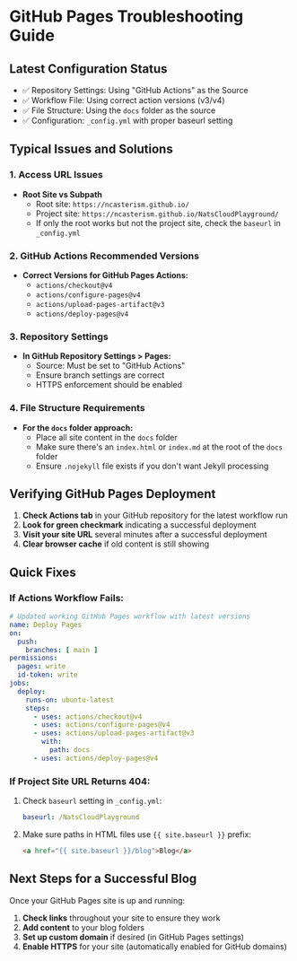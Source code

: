 # GitHub Pages Troubleshooting Guide

## Latest Configuration Status

- ✅ Repository Settings: Using "GitHub Actions" as the Source
- ✅ Workflow File: Using correct action versions (v3/v4)
- ✅ File Structure: Using the `docs` folder as the source
- ✅ Configuration: `_config.yml` with proper baseurl setting

## Typical Issues and Solutions

### 1. Access URL Issues

- **Root Site vs Subpath**
  - Root site: `https://ncasterism.github.io/` 
  - Project site: `https://ncasterism.github.io/NatsCloudPlayground/`
  - If only the root works but not the project site, check the `baseurl` in `_config.yml`

### 2. GitHub Actions Recommended Versions

- **Correct Versions for GitHub Pages Actions:**
  - `actions/checkout@v4`
  - `actions/configure-pages@v4`
  - `actions/upload-pages-artifact@v3`
  - `actions/deploy-pages@v4`

### 3. Repository Settings

- **In GitHub Repository Settings > Pages:**
  - Source: Must be set to "GitHub Actions"
  - Ensure branch settings are correct
  - HTTPS enforcement should be enabled

### 4. File Structure Requirements

- **For the `docs` folder approach:**
  - Place all site content in the `docs` folder
  - Make sure there's an `index.html` or `index.md` at the root of the `docs` folder
  - Ensure `.nojekyll` file exists if you don't want Jekyll processing

## Verifying GitHub Pages Deployment

1. **Check Actions tab** in your GitHub repository for the latest workflow run
2. **Look for green checkmark** indicating a successful deployment
3. **Visit your site URL** several minutes after a successful deployment
4. **Clear browser cache** if old content is still showing

## Quick Fixes

### If Actions Workflow Fails:

```yaml
# Updated working GitHub Pages workflow with latest versions
name: Deploy Pages
on:
  push:
    branches: [ main ]
permissions:
  pages: write
  id-token: write
jobs:
  deploy:
    runs-on: ubuntu-latest
    steps:
      - uses: actions/checkout@v4
      - uses: actions/configure-pages@v4
      - uses: actions/upload-pages-artifact@v3
        with:
          path: docs
      - uses: actions/deploy-pages@v4
```

### If Project Site URL Returns 404:

1. Check `baseurl` setting in `_config.yml`:
   ```yaml
   baseurl: /NatsCloudPlayground
   ```

2. Make sure paths in HTML files use `{{ site.baseurl }}` prefix:
   ```html
   <a href="{{ site.baseurl }}/blog">Blog</a>
   ```

## Next Steps for a Successful Blog

Once your GitHub Pages site is up and running:
1. **Check links** throughout your site to ensure they work
2. **Add content** to your blog folders
3. **Set up custom domain** if desired (in GitHub Pages settings)
4. **Enable HTTPS** for your site (automatically enabled for GitHub domains)
